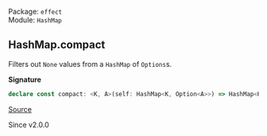 Package: `effect`<br />
Module: `HashMap`<br />

## HashMap.compact

Filters out `None` values from a `HashMap` of `Options`s.

**Signature**

```ts
declare const compact: <K, A>(self: HashMap<K, Option<A>>) => HashMap<K, A>
```

[Source](https://github.com/Effect-TS/effect/tree/main/packages/effect/src/HashMap.ts#L426)

Since v2.0.0